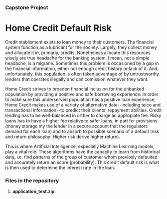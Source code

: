 ### Capstone Project

# Home Credit Default Risk

Credit stablisment exists to loan money to their customers. The financial system function as a lubricant for the society. Largely, they collect money and allocate it in, primarly, credits. 
Nonetheless allocate this resources wisely are true headache for the banking system, I mean, not a simple headache, is a migrane.
Sometimes this problem is occasioned by a gap in the financial information, either not enough credit history or lack of it. And, unfortunately, this population is often
taken advantage of by untrustworthy lenders that operates illegally and can comission whatever they want.

Home Credit strives to broaden financial inclusion for the unbanked population by providing a positive and safe borrowing experience. 
In order to make sure this underserved population has a positive loan experience, Home Credit makes use of a variety of 
alternative data--including telco and transactional information--to predict their clients' repayment abilities. 
Credit lending has to be well-balanced in orther to charge an appropiate fee. Risky loans has to have a higher fee relative to safer loans,
in part for provisions (money storage my the lender in a secure account that the regulators demand for each loan) and to absorb to possible 
scenario of a default (risk and return philosophy: Higher risk derive higher return).

This is where Artificial Intelligence, especially Machine Learning models, play a vital role. 
These algorithms have the capacity to learn from historical data, i.e. find patterns of the group of customer whom previosly defaulted and 
accurately return an score (probability). This credit default risk is what is then used to determine the interest rate in the loan.

### Files in the repository

1. **application_test.zip**: 


